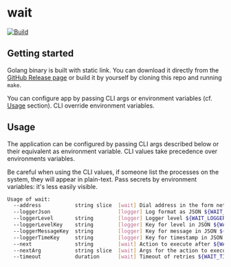 # wait

[![Build](https://github.com/ViBiOh/wait/workflows/Build/badge.svg)](https://github.com/ViBiOh/wait/actions)

## Getting started

Golang binary is built with static link. You can download it directly from the [GitHub Release page](https://github.com/ViBiOh/wait/releases) or build it by yourself by cloning this repo and running `make`.

You can configure app by passing CLI args or environment variables (cf. [Usage](#usage) section). CLI override environment variables.

## Usage

The application can be configured by passing CLI args described below or their equivalent as environment variable. CLI values take precedence over environments variables.

Be careful when using the CLI values, if someone list the processes on the system, they will appear in plain-text. Pass secrets by environment variables: it's less easily visible.

```bash
Usage of wait:
  --address           string slice  [wait] Dial address in the form network:host:port, e.g. tcp:localhost:5432 ${WAIT_ADDRESS}, as a string slice, environment variable separated by ","
  --loggerJson                      [logger] Log format as JSON ${WAIT_LOGGER_JSON} (default false)
  --loggerLevel       string        [logger] Logger level ${WAIT_LOGGER_LEVEL} (default "INFO")
  --loggerLevelKey    string        [logger] Key for level in JSON ${WAIT_LOGGER_LEVEL_KEY} (default "level")
  --loggerMessageKey  string        [logger] Key for message in JSON ${WAIT_LOGGER_MESSAGE_KEY} (default "msg")
  --loggerTimeKey     string        [logger] Key for timestamp in JSON ${WAIT_LOGGER_TIME_KEY} (default "time")
  --next              string        [wait] Action to execute after ${WAIT_NEXT}
  --nextArg           string slice  [wait] Args for the action to execute ${WAIT_NEXT_ARG}, as a string slice, environment variable separated by ","
  --timeout           duration      [wait] Timeout of retries ${WAIT_TIMEOUT} (default 10s)
```
